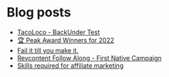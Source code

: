 # Blog posts
<!-- BLOG-POST-LIST:START -->
- [TacoLoco - BackUnder Test](https://afflift.com/f/threads/tacoloco-backunder-test.10080/)
- [🏆 Peak Award Winners for 2022](https://afflift.com/f/threads/%F0%9F%8F%86-peak-award-winners-for-2022.10102/)
- [Fail it till you make it.](https://afflift.com/f/threads/fail-it-till-you-make-it.10111/)
- [Revcontent Follow Along - First Native Campaign](https://afflift.com/f/threads/revcontent-follow-along-first-native-campaign.10092/)
- [Skills required for affiliate marketing](https://afflift.com/f/threads/skills-required-for-affiliate-marketing.10110/)
<!-- BLOG-POST-LIST:END -->
